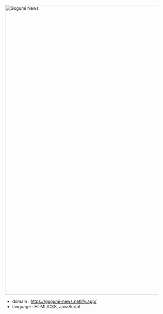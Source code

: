 <img width="953" alt="Gogumi News" src="https://github.com/Gogumi33/news/assets/135415213/75b32104-ce5b-4636-9d50-dd3121058edf">

* domain : https://gogumi-news.netlify.app/
* language : HTML/CSS, JavaScript

